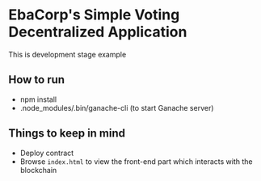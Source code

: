 # EbaCorp's Simple Voting Decentralized Application

This is development stage example

## How to run

- npm install
- .node_modules/.bin/ganache-cli (to start Ganache server)

## Things to keep in mind

- Deploy contract
- Browse `index.html` to view the front-end part which interacts with the blockchain

